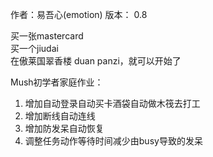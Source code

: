 作者：易吾心(emotion)
版本： 0.8

买一张mastercard  
买一个jiudai  
在傲莱国翠香楼 duan panzi，就可以开始了  

Mush初学者家庭作业：
1. 增加自动登录自动买卡酒袋自动做木筏去打工
2. 增加断线自动连线
3. 增加防发呆自动恢复
4. 调整任务动作等待时间减少由busy导致的发呆
